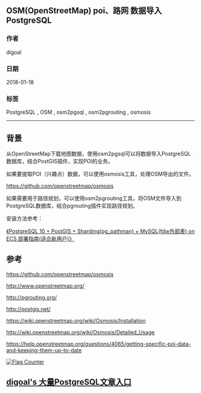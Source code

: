 ## OSM(OpenStreetMap) poi、路网 数据导入 PostgreSQL         
                                          
### 作者                                          
digoal                                          
                                          
### 日期                                          
2018-01-18                                        
                                          
### 标签                                          
PostgreSQL , OSM , osm2pgsql , osm2pgrouting , osmosis             
                                          
----                                          
                                          
## 背景               
从OpenStreetMap下载地图数据，使用osm2pgsql可以将数据导入PostgreSQL数据库，结合PostGIS插件，实现POI的业务。         
         
如果要提取POI（兴趣点）数据，可以使用osmosis工具，处理OSM导出的文件。         
         
https://github.com/openstreetmap/osmosis         
         
如果需要用于路径规划，可以使用osm2pgrouting工具，将OSM文件导入到PostgreSQL数据库，结合pgrouting插件实现路径规划。         
  
安装方法参考：   
   
[《PostgreSQL 10 + PostGIS + Sharding(pg_pathman) + MySQL(fdw外部表) on ECS 部署指南(适合新用户)》](../201710/20171018_01.md)  
         
## 参考         
https://github.com/openstreetmap/osmosis         
         
http://www.openstreetmap.org/         
         
http://pgrouting.org/         
         
http://postgis.net/         
      
https://wiki.openstreetmap.org/wiki/Osmosis/Installation    
   
http://wiki.openstreetmap.org/wiki/Osmosis/Detailed_Usage   
   
https://help.openstreetmap.org/questions/4065/getting-specific-poi-data-and-keeping-them-up-to-date     
   
  
<a rel="nofollow" href="http://info.flagcounter.com/h9V1"  ><img src="http://s03.flagcounter.com/count/h9V1/bg_FFFFFF/txt_000000/border_CCCCCC/columns_2/maxflags_12/viewers_0/labels_0/pageviews_0/flags_0/"  alt="Flag Counter"  border="0"  ></a>  
  
  
  
  
  
  
## [digoal's 大量PostgreSQL文章入口](https://github.com/digoal/blog/blob/master/README.md "22709685feb7cab07d30f30387f0a9ae")
  
